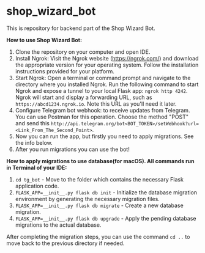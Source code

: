 # shop_wizard_bot
This is repository for backend part of the Shop Wizard Bot.

**How to use Shop Wizard Bot:**

1. Clone the repository on your computer and open IDE.
2. Install Ngrok: Visit the Ngrok website (https://ngrok.com/) and download the appropriate version for your operating 
system. Follow the installation instructions provided for your platform.
3. Start Ngrok: Open a terminal or command prompt and navigate to the directory where you installed Ngrok. 
Run the following command to start Ngrok and expose a tunnel to your local Flask app: ```ngrok http 4242```. 
Ngrok will start and display a forwarding URL, such as ```https://abcd1234.ngrok.io```. Note this URL as you'll need it later.
4. Configure Telegram bot webhook: to receive updates from Telegram. You can use Postman for this operation. Choose the 
method "POST" and send this ```http://api.telegram.org/bot<BOT_TOKEN>/setWebhook?url=<Link_From_The_Second_Point>```.
5. Now you can run the app, but firstly you need to apply migrations. See the info below. 
6. After you run migrations you can use the bot!


**How to apply migrations to use database(for macOS). All commands run in Terminal of your IDE:**

1. ```cd tg_bot``` - Move to the folder which contains the necessary Flask application code.
2. ```FLASK_APP=__init__.py flask db init``` - Initialize the database migration environment by generating the 
necessary migration files.
3. ```FLASK_APP=__init__.py flask db migrate``` - Create a new database migration.
4. ```FLASK_APP=__init__.py flask db upgrade``` - Apply the pending database migrations to the actual database.

After completing the migration steps, you can use the command ```cd ..``` to move back to the previous directory 
if needed.
